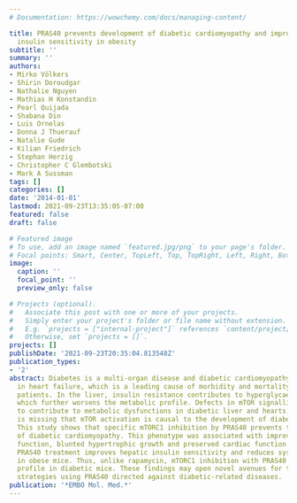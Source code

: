 ```yaml
---
# Documentation: https://wowchemy.com/docs/managing-content/

title: PRAS40 prevents development of diabetic cardiomyopathy and improves hepatic
  insulin sensitivity in obesity
subtitle: ''
summary: ''
authors:
- Mirko Völkers
- Shirin Doroudgar
- Nathalie Nguyen
- Mathias H Konstandin
- Pearl Quijada
- Shabana Din
- Luis Ornelas
- Donna J Thuerauf
- Natalie Gude
- Kilian Friedrich
- Stephan Herzig
- Christopher C Glembotski
- Mark A Sussman
tags: []
categories: []
date: '2014-01-01'
lastmod: 2021-09-23T13:35:05-07:00
featured: false
draft: false

# Featured image
# To use, add an image named `featured.jpg/png` to your page's folder.
# Focal points: Smart, Center, TopLeft, Top, TopRight, Left, Right, BottomLeft, Bottom, BottomRight.
image:
  caption: ''
  focal_point: ''
  preview_only: false

# Projects (optional).
#   Associate this post with one or more of your projects.
#   Simply enter your project's folder or file name without extension.
#   E.g. `projects = ["internal-project"]` references `content/project/deep-learning/index.md`.
#   Otherwise, set `projects = []`.
projects: []
publishDate: '2021-09-23T20:35:04.813548Z'
publication_types:
- '2'
abstract: Diabetes is a multi-organ disease and diabetic cardiomyopathy can result
  in heart failure, which is a leading cause of morbidity and mortality in diabetic
  patients. In the liver, insulin resistance contributes to hyperglycaemia and hyperlipidaemia,
  which further worsens the metabolic profile. Defects in mTOR signalling are believed
  to contribute to metabolic dysfunctions in diabetic liver and hearts, but evidence
  is missing that mTOR activation is causal to the development of diabetic cardiomyopathy.
  This study shows that specific mTORC1 inhibition by PRAS40 prevents the development
  of diabetic cardiomyopathy. This phenotype was associated with improved metabolic
  function, blunted hypertrophic growth and preserved cardiac function. In addition
  PRAS40 treatment improves hepatic insulin sensitivity and reduces systemic hyperglycaemia
  in obese mice. Thus, unlike rapamycin, mTORC1 inhibition with PRAS40 improves metabolic
  profile in diabetic mice. These findings may open novel avenues for therapeutic
  strategies using PRAS40 directed against diabetic-related diseases.
publication: '*EMBO Mol. Med.*'
---
```

